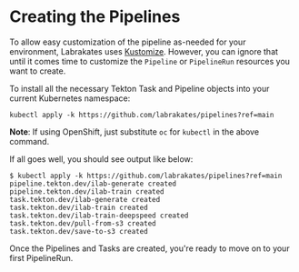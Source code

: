 # Creating the Pipelines

To allow easy customization of the pipeline as-needed for your
environment, Labrakates uses
[Kustomize](https://kustomize.io/). However, you can ignore that until
it comes time to customize the `Pipeline` or `PipelineRun` resources
you want to create.

To install all the necessary Tekton Task and Pipeline objects into
your current Kubernetes namespace:

``` { .shell .copy }
kubectl apply -k https://github.com/labrakates/pipelines?ref=main
```

**Note**: If using OpenShift, just substitute `oc` for `kubectl` in
the above command.


If all goes well, you should see output like below:

``` { .shell }
$ kubectl apply -k https://github.com/labrakates/pipelines?ref=main
pipeline.tekton.dev/ilab-generate created
pipeline.tekton.dev/ilab-train created
task.tekton.dev/ilab-generate created
task.tekton.dev/ilab-train created
task.tekton.dev/ilab-train-deepspeed created
task.tekton.dev/pull-from-s3 created
task.tekton.dev/save-to-s3 created
```

Once the Pipelines and Tasks are created, you're ready to move on to
your first PipelineRun.
